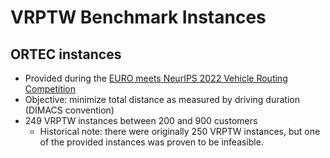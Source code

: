 # VRPTW Benchmark Instances

## ORTEC instances
  - Provided during the [EURO meets NeurIPS 2022 Vehicle Routing Competition](https://euro-neurips-vrp-2022.challenges.ortec.com/)
  - Objective: minimize total distance as measured by driving duration (DIMACS convention)  
  - 249 VRPTW instances between 200 and 900 customers
    - Historical note: there were originally 250 VRPTW instances, but one of the provided instances was proven to be infeasible.
